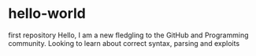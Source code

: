 # hello-world
first repository
Hello, I am a new fledgling to the GitHub and Programming community. Looking to learn about correct syntax, parsing and exploits
